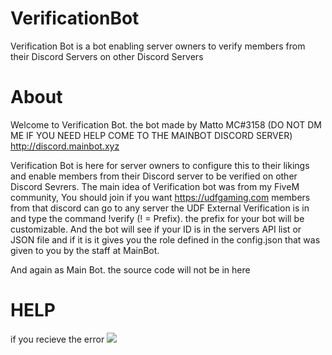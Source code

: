 # VerificationBot
Verification Bot is a bot enabling server owners to verify members from their Discord Servers on other Discord Servers

# About
Welcome to Verification Bot. the bot made by Matto MC#3158 (DO NOT DM ME IF YOU NEED HELP COME TO THE MAINBOT DISCORD SERVER) http://discord.mainbot.xyz

Verification Bot is here for server owners to configure this to their likings and enable members from their Discord server to be verified on other Discord Sevrers. The main idea of Verification bot was from my FiveM community, You should join if you want https://udfgaming.com members from that discord can go to any server the UDF External Verification is in and type the command !verify (! = Prefix). the prefix for your bot will be customizable. And the bot will see if your ID is in the servers API list or JSON file and if it is it gives you the role defined in the config.json that was given to you by the staff at MainBot.

And again as Main Bot. the source code will not be in here

# HELP

if you recieve the error
<img src="https://mattomc.xyz/img/y63oaJTOLh.png">
